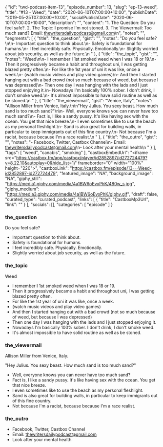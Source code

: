 {
	"id": "twd-podcast-item-13",
	"episode_number": 13,
	"slug": "ep-13-weed",
	"title": "#13 - Weed",
	"date": "2020-06-10T07:00:00+10:00",
	"publishDate": "2019-05-25T07:00:00+10:00",
	"socialPublishDate": "2020-06-10T07:00:00+10:00",
	"description": "",
	"content": "1. The Question: Do you feel safe?. 2. The Topic: I promise I'm not stoned. 3. The Viewermail: Too much sand? Email: thewritersdailypodcast@gmail.com\n",
	"notes": "",
	"segments": [
		{
			"title": "the_question",
			"gist": "",
			"notes": "Do you feel safe?\n\n- Important question to think about.\n- Safety is foundational for humans.\n- I feel incredibly safe. Physically. Emotionally.\n- Slightly worried about job security, as well as the future.\n      "
		},
		{
			"title": "the_topic",
			"gist": "",
			"notes": "Weed\n\n- I remember I 1st smoked weed when I was 18 or 19.\n- Then it progressively became a habit and throughout uni, I was getting blazed pretty often.\n- For like the 1st year of uni it was like, once a week.\n- (watch music videos and play video games)\n- And then I started hanging out with a bad crowd (not so much because of weed, but because I was depressed)\n- Then one day I was hanging with the lads and I just stopped enjoying it.\n- Nowadays I'm basically 100% sober. I don't drink, I don't smoke weed.\n- It's almost impossible to have solid routine as well as be stoned.\n      "
		},
		{
			"title": "the_viewermail",
			"gist": "Venice, Italy",
			"notes": "Allison Miller from Venice, Italy.\n\n\"Hey Julius. You sexy beast. How much sand is too much sand?\"\n\n- Well, everyone knows you can never have too much sand?\n- Fact is, I like a sandy pussy. It's like having sex with the ocean. You get that nice breeze.\n- I even sometimes like to use the beach as my personal fleshlight.\n- Sand is also great for building walls, in particular to keep immigrants out of this fine country.\n- Not because I'm a racist, because because I'm a race realist.\n      "
		},
		{
			"title": "the_outro",
			"gist": "",
			"notes": "- Facebook, Twitter, Castbox Channel\n- Email: thewritersdailypodcast@gmail.com\n- Look after your mental health\n      "
		}
	],
	"tags": [
		"weed",
		"canabis",
		"smoking"
	],
	"castboxEmbedUrl": "<iframe src=\"https://castbox.fm/app/castbox/player/id2852897/id272724479?v=8.22.10&autoplay=0&hide_list=1\" frameborder=\"0\" width=\"100%\" height=\"220\"></iframe>",
	"castboxLink": "https://castbox.fm/episode/13---Weed-id2852897-id272724479",
	"featured_image": "NA",
	"background_image": "NA",
	"giphy_still": "https://media1.giphy.com/media/4a1BW6oEvxPhK/480w_s.jpg",
	"giphy_medium": "https://media3.giphy.com/media/4a1BW6oEvxPhK/giphy.gif",
	"draft": false,
	"curated_type": "curated_podcast",
	"links": [
		{
			"title": "CastboxMp3Url",
			"link": ""
		}
	],
	"socials": [],
	"categories": [
		"episode"
	]
}

### the_question

Do you feel safe?

- Important question to think about.
- Safety is foundational for humans.
- I feel incredibly safe. Physically. Emotionally.
- Slightly worried about job security, as well as the future.
      
### the_topic

Weed

- I remember I 1st smoked weed when I was 18 or 19.
- Then it progressively became a habit and throughout uni, I was getting blazed pretty often.
- For like the 1st year of uni it was like, once a week.
- (watch music videos and play video games)
- And then I started hanging out with a bad crowd (not so much because of weed, but because I was depressed)
- Then one day I was hanging with the lads and I just stopped enjoying it.
- Nowadays I'm basically 100% sober. I don't drink, I don't smoke weed.
- It's almost impossible to have solid routine as well as be stoned.
      
### the_viewermail

Allison Miller from Venice, Italy.

"Hey Julius. You sexy beast. How much sand is too much sand?"

- Well, everyone knows you can never have too much sand?
- Fact is, I like a sandy pussy. It's like having sex with the ocean. You get that nice breeze.
- I even sometimes like to use the beach as my personal fleshlight.
- Sand is also great for building walls, in particular to keep immigrants out of this fine country.
- Not because I'm a racist, because because I'm a race realist.
      
### the_outro

- Facebook, Twitter, Castbox Channel
- Email: thewritersdailypodcast@gmail.com
- Look after your mental health
      
